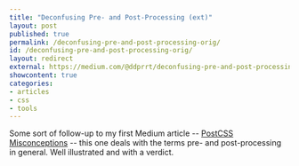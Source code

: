 ```yaml
---
title: "Deconfusing Pre- and Post-Processing (ext)"
layout: post
published: true
permalink: /deconfusing-pre-and-post-processing-orig/
id: /deconfusing-pre-and-post-processing-orig/
layout: redirect
external: https://medium.com/@ddprrt/deconfusing-pre-and-post-processing-d68e3bd078a3
showcontent: true
categories:
- articles
- css
- tools
---
```


Some sort of follow-up to my first Medium article -- [PostCSS Misconceptions](https://medium.com/@ddprrt/postcss-misconceptions-faf5dc5038df) --  this one deals with the terms pre- and post-processing in general. Well illustrated and with a verdict.
